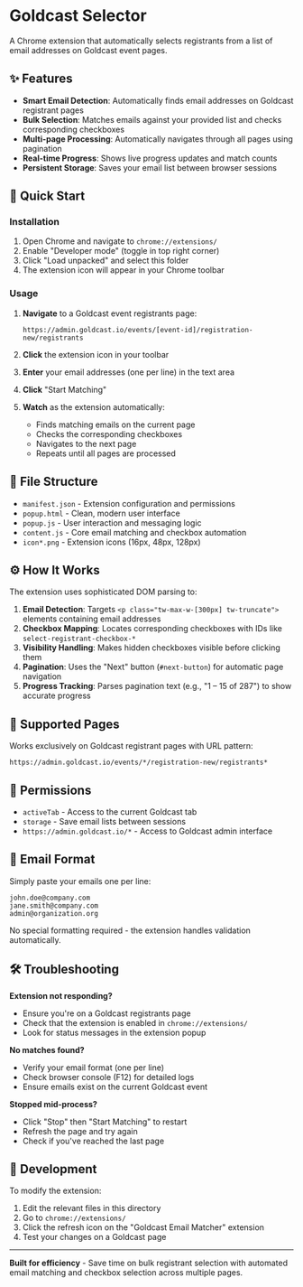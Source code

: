 # Goldcast Selector

A Chrome extension that automatically selects registrants from a list of email addresses on Goldcast event pages.

## ✨ Features

- **Smart Email Detection**: Automatically finds email addresses on Goldcast registrant pages
- **Bulk Selection**: Matches emails against your provided list and checks corresponding checkboxes
- **Multi-page Processing**: Automatically navigates through all pages using pagination
- **Real-time Progress**: Shows live progress updates and match counts
- **Persistent Storage**: Saves your email list between browser sessions

## 🚀 Quick Start

### Installation
1. Open Chrome and navigate to `chrome://extensions/`
2. Enable "Developer mode" (toggle in top right corner)
3. Click "Load unpacked" and select this folder
4. The extension icon will appear in your Chrome toolbar

### Usage
1. **Navigate** to a Goldcast event registrants page:
   ```
   https://admin.goldcast.io/events/[event-id]/registration-new/registrants
   ```

2. **Click** the extension icon in your toolbar

3. **Enter** your email addresses (one per line) in the text area

4. **Click** "Start Matching"

5. **Watch** as the extension automatically:
   - Finds matching emails on the current page
   - Checks the corresponding checkboxes
   - Navigates to the next page
   - Repeats until all pages are processed

## 📁 File Structure

- `manifest.json` - Extension configuration and permissions
- `popup.html` - Clean, modern user interface
- `popup.js` - User interaction and messaging logic
- `content.js` - Core email matching and checkbox automation
- `icon*.png` - Extension icons (16px, 48px, 128px)

## ⚙️ How It Works

The extension uses sophisticated DOM parsing to:

1. **Email Detection**: Targets `<p class="tw-max-w-[300px] tw-truncate">` elements containing email addresses
2. **Checkbox Mapping**: Locates corresponding checkboxes with IDs like `select-registrant-checkbox-*`
3. **Visibility Handling**: Makes hidden checkboxes visible before clicking them
4. **Pagination**: Uses the "Next" button (`#next-button`) for automatic page navigation
5. **Progress Tracking**: Parses pagination text (e.g., "1 – 15 of 287") to show accurate progress

## 🎯 Supported Pages

Works exclusively on Goldcast registrant pages with URL pattern:
```
https://admin.goldcast.io/events/*/registration-new/registrants*
```

## 🔐 Permissions

- `activeTab` - Access to the current Goldcast tab
- `storage` - Save email lists between sessions
- `https://admin.goldcast.io/*` - Access to Goldcast admin interface

## 📧 Email Format

Simply paste your emails one per line:
```
john.doe@company.com
jane.smith@company.com
admin@organization.org
```

No special formatting required - the extension handles validation automatically.

## 🛠️ Troubleshooting

**Extension not responding?**
- Ensure you're on a Goldcast registrants page
- Check that the extension is enabled in `chrome://extensions/`
- Look for status messages in the extension popup

**No matches found?**
- Verify your email format (one per line)
- Check browser console (F12) for detailed logs
- Ensure emails exist on the current Goldcast event

**Stopped mid-process?**
- Click "Stop" then "Start Matching" to restart
- Refresh the page and try again
- Check if you've reached the last page

## 🔄 Development

To modify the extension:
1. Edit the relevant files in this directory
2. Go to `chrome://extensions/`
3. Click the refresh icon on the "Goldcast Email Matcher" extension
4. Test your changes on a Goldcast page

---

**Built for efficiency** - Save time on bulk registrant selection with automated email matching and checkbox selection across multiple pages.
